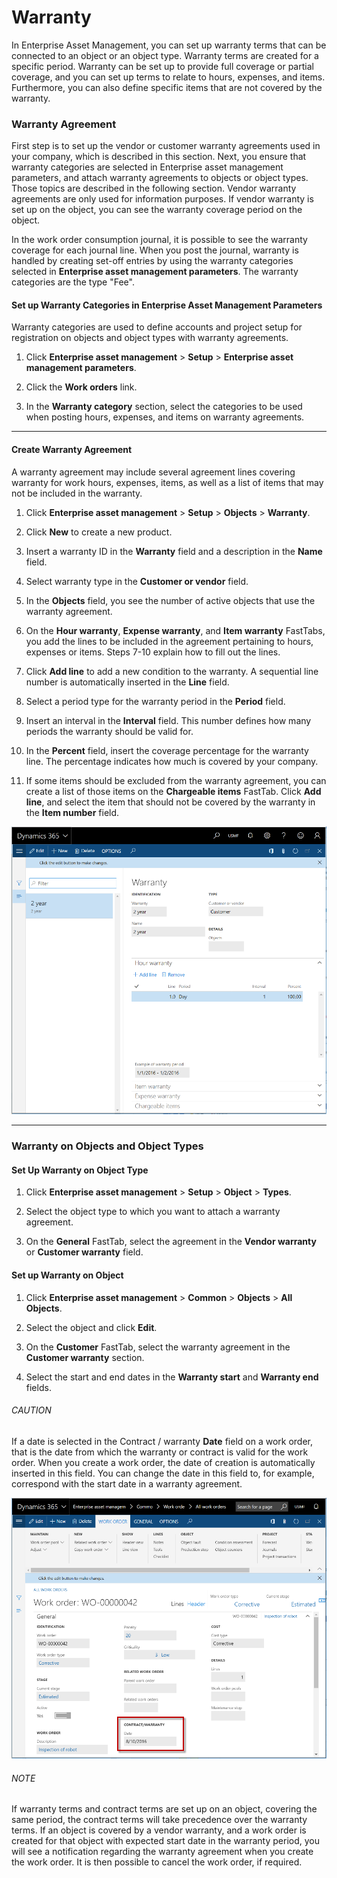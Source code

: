 # Warranty

In Enterprise Asset Management, you can set up warranty terms that can be connected to an object or an object type. Warranty terms are created for a specific period. Warranty can be set up to provide full coverage or partial coverage, and you can set up terms to relate to hours, expenses, and items. Furthermore, you can also define specific items that are not covered by the warranty.


### Warranty Agreement

First step is to set up the vendor or customer warranty agreements used in your company, which is described in this section. Next, you ensure that warranty categories are selected in Enterprise asset management parameters, and attach warranty agreements to objects or object types. Those topics are described in the following section. Vendor warranty agreements are only used for information purposes. If vendor warranty is set up on the object, you can see the warranty coverage period on the object.

In the work order consumption journal, it is possible to see the warranty coverage for each journal line. When you post the journal, warranty is handled by creating set-off entries by using the warranty categories selected in **Enterprise asset management parameters**. The warranty categories are the type "Fee".


#### Set up Warranty Categories in Enterprise Asset Management Parameters

Warranty categories are used to define accounts and project setup for registration on objects and object types with warranty agreements.

1. Click **Enterprise asset management** > **Setup** > **Enterprise asset management parameters**.
2. Click the **Work orders** link.

3. In the **Warranty category** section, select the categories to be used when posting hours, expenses, and items on warranty agreements.


---

#### Create Warranty Agreement

A warranty agreement may include several agreement lines covering warranty for work hours, expenses, items, as well as a list of items that may not be included in the warranty.

1. Click **Enterprise asset management** > **Setup** > **Objects** > **Warranty**.
2. Click **New** to create a new product.

3. Insert a warranty ID in the **Warranty** field and a description in the **Name** field.
4. Select warranty type in the **Customer or vendor** field.

5. In the **Objects** field, you see the number of active objects that use the warranty agreement.
6. On the **Hour warranty**, **Expense warranty**, and **Item warranty** FastTabs, you add the lines to be included in the agreement pertaining to hours, expenses or items. Steps 7-10 explain how to fill out the lines.

7. Click **Add line** to add a new condition to the warranty. A sequential line number is automatically inserted in the **Line** field.
8. Select a period type for the warranty period in the **Period** field.

9. Insert an interval in the **Interval** field. This number defines how many periods the warranty should be valid for.
10. In the **Percent** field, insert the coverage percentage for the warranty line. The percentage indicates how much is covered by your company.

11. If some items should be excluded from the warranty agreement, you can create a list of those items on the **Chargeable items** FastTab. Click **Add line**, and select the item that should not be covered by the warranty in the **Item number** field.


![Figure 18-01](/Figures/18-01_Warranty_Form_ASM_AX7-01.png)


---

### Warranty on Objects and Object Types


#### Set Up Warranty on Object Type

1. Click **Enterprise asset management** > **Setup** > **Object** > **Types**.
2. Select the object type to which you want to attach a warranty agreement.

3. On the **General** FastTab, select the agreement in the **Vendor warranty** or **Customer warranty** field.



#### Set up Warranty on Object

1. Click **Enterprise asset management** > **Common** > **Objects** > **All Objects**.
2. Select the object and click **Edit**.

3. On the **Customer** FastTab, select the warranty agreement in the **Customer warranty** section.
4. Select the start and end dates in the **Warranty start** and **Warranty end** fields.


###### CAUTION
If a date is selected in the Contract / warranty **Date** field on a work order, that is the date from which the warranty or contract is valid for the work order. When you create a work order, the date of creation is automatically inserted in this field. You can change the date in this field to, for example, correspond with the start date in a warranty agreement.


![Figure 18-02](/Figures/18-02_WO_form_ContractWarranty_field_AX7-01A.png)


###### NOTE
If warranty terms and contract terms are set up on an object, covering the same period, the contract terms will take precedence over the warranty terms.
If an object is covered by a vendor warranty, and a work order is created for that object with expected start date in the warranty period, you will see a notification regarding the warranty agreement when you create the work order. It is then possible to cancel the work order, if required.

